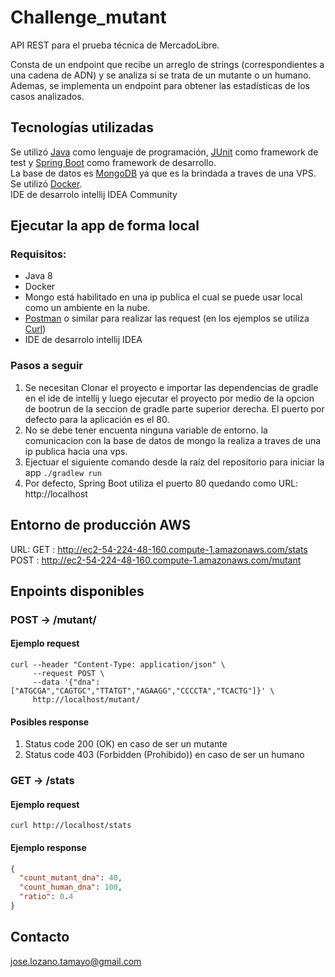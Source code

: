 # Challenge_mutant

API REST para el prueba técnica de MercadoLibre.  

Consta de un endpoint que recibe un arreglo de strings (correspondientes a una cadena de ADN) y se analiza si se trata de un mutante o un humano.  
Ademas, se implementa un endpoint para obtener las estadísticas de los casos analizados.

## Tecnologías utilizadas
Se utilizó [Java](https://www.java.com/es/) como lenguaje de programación, [JUnit](https://junit.org/junit4/) como framework de test y [Spring Boot](https://spring.io/projects/spring-boot) como framework de desarrollo.  
La base de datos es [MongoDB](https://www.mongodb.com/) ya que es la brindada a traves de una VPS. Se utilizó [Docker](https://www.docker.com/).  
IDE de desarrolo intellij IDEA Community

## Ejecutar la app de forma local
### Requisitos:
* Java 8
* Docker 
* Mongo está habilitado en una ip publica el cual se puede usar local como un ambiente en la nube.
* [Postman](https://www.getpostman.com/) o similar para realizar las request (en los ejemplos se utiliza [Curl](https://curl.haxx.se/))
* IDE de desarrolo intellij IDEA

### Pasos a seguir
1. Se necesitan Clonar el proyecto e importar las dependencias de gradle en el ide de intellij y luego ejecutar el proyecto por medio de la opcion de bootrun de la seccion de gradle parte superior derecha. El puerto por defecto para la aplicación es el 80.
2. No se debe tener encuenta ninguna variable de entorno. la comunicacion con la base de datos de mongo la realiza a traves de una ip publica hacia una vps.
3. Ejectuar el siguiente comando desde la raíz del repositorio para iniciar la app `./gradlew run`
4. Por defecto, Spring Boot utiliza el puerto 80 quedando como URL: http://localhost

## Entorno de producción AWS
URL: 
GET  : http://ec2-54-224-48-160.compute-1.amazonaws.com/stats
POST : http://ec2-54-224-48-160.compute-1.amazonaws.com/mutant

## Enpoints disponibles
### POST -> /mutant/
#### Ejemplo request
```shell script
curl --header "Content-Type: application/json" \
     --request POST \
     --data '{"dna":["ATGCGA","CAGTGC","TTATGT","AGAAGG","CCCCTA","TCACTG"]}' \
     http://localhost/mutant/
```
#### Posibles response
1. Status code 200 (OK) en caso de ser un mutante
2. Status code 403 (Forbidden (Prohibido)) en caso de ser un humano

### GET -> /stats
#### Ejemplo request
```shell script
curl http://localhost/stats
```
#### Ejemplo response
```json
{
  "count_mutant_dna": 40,
  "count_human_dna": 100,
  "ratio": 0.4
}
```

## Contacto
[jose.lozano.tamayo@gmail.com](mailto:mailto:jose.lozano.tamayo@gmail.com)

